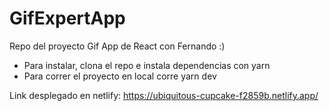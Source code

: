 # GifExpertApp

Repo del proyecto Gif App de React con Fernando :)

- Para instalar, clona el repo e instala dependencias con yarn
- Para correr el proyecto en local corre yarn dev

Link desplegado en netlify:
https://ubiquitous-cupcake-f2859b.netlify.app/
